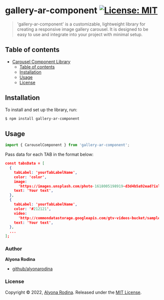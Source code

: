 # gallery-ar-component [![License: MIT](https://img.shields.io/badge/License-MIT-green.svg)](https://opensource.org/licenses/MIT)

> 'gallery-ar-component' is a customizable, lightweight library for creating a responsive image gallery carousel. It is designed to be easy to use and integrate into your project with minimal setup.

## Table of contents

- [Carousel Component Library](#project-name)
  - [Table of contents](#table-of-contents)
  - [Installation](#installation)
  - [Usage](#usage)
  - [License](#license)

## Installation

To install and set up the library, run:

```sh
$ npm install gallery-ar-component
```

## Usage

```js
import { CarouselComponent } from 'gallery-ar-component';
```

Pass data for each TAB in the format below:

```JSON
const tabsData = [
  {
    tabLabel: 'yourTabLabelName',
    color: 'color',
    image:
      'https://images.unsplash.com/photo-1618005198919-d3d4b5a92ead?ixlib=rb-4.0.3&ixid=MnwxMjA3fDB8MHxwaG90by1wYWdlfHx8fGVufDB8fHx8&auto=format&fit=crop&w=1674&q=80',
    text: 'Your text',
  },
  {
    tabLabel: 'yourTabLabelName',
    color: '#212121',
    video:
      'http://commondatastorage.googleapis.com/gtv-videos-bucket/sample/BigBuckBunny.mp4',
    text: 'Your text',
  },
  ...
];
```

### Author

**Alyona Rodina**

- [github/alyonarodina](https://github.com/talrodin)

### License

Copyright © 2022, [Alyona Rodina](https://github.com/TalRodin).
Released under the [MIT License](LICENSE).
